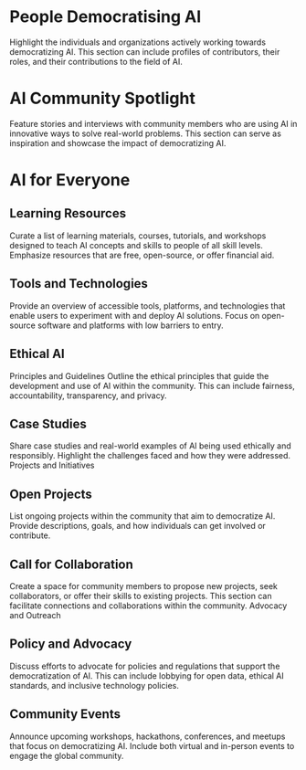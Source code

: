 # People Democratising AI 
Highlight the individuals and organizations actively working towards democratizing AI. This section can include profiles of contributors, their roles, and their contributions to the field of AI.

# AI Community Spotlight 
Feature stories and interviews with community members who are using AI in innovative ways to solve real-world problems. This section can serve as inspiration and showcase the impact of democratizing AI.

# AI for Everyone
## Learning Resources
Curate a list of learning materials, courses, tutorials, and workshops designed to teach AI concepts and skills to people of all skill levels. Emphasize resources that are free, open-source, or offer financial aid.

## Tools and Technologies
Provide an overview of accessible tools, platforms, and technologies that enable users to experiment with and deploy AI solutions. Focus on open-source software and platforms with low barriers to entry.

## Ethical AI
Principles and Guidelines
Outline the ethical principles that guide the development and use of AI within the community. This can include fairness, accountability, transparency, and privacy.

## Case Studies
Share case studies and real-world examples of AI being used ethically and responsibly. Highlight the challenges faced and how they were addressed.
Projects and Initiatives

## Open Projects
List ongoing projects within the community that aim to democratize AI. Provide descriptions, goals, and how individuals can get involved or contribute.

## Call for Collaboration
Create a space for community members to propose new projects, seek collaborators, or offer their skills to existing projects. This section can facilitate connections and collaborations within the community.
Advocacy and Outreach

## Policy and Advocacy
Discuss efforts to advocate for policies and regulations that support the democratization of AI. This can include lobbying for open data, ethical AI standards, and inclusive technology policies.

## Community Events
Announce upcoming workshops, hackathons, conferences, and meetups that focus on democratizing AI. Include both virtual and in-person events to engage the global community.
